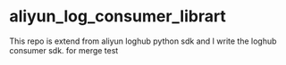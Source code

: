 # aliyun_log_consumer_librart

This repo is extend from aliyun loghub python sdk and I write the loghub consumer sdk.
for merge test
